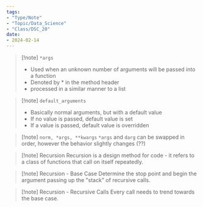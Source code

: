 ```yaml
---
tags:
- "Type/Note"
- "Topic/Data_Science"
- "Class/DSC_20"
date:
- 2024-02-14
---
```


> [!note] `*args`
> - Used when an unknown number of arguments will be passed into a function
> - Denoted by * in the method header
> - processed in a similar manner to a list

> [!note] `default_arguments`
> - Basically normal arguments, but with a default value
> - If no value is passed, default value is set
> - If a value is passed, default value is overridden

> [!note] `norm, *args, **kwargs`
> `*args` and `darg` can be swapped in order, however the behavior slightly changes (??)

> [!note] Recursion
> Recursion is a design method for code - it refers to a class of functions that call on itself repeatedly. 

> [!note] Recursion - Base Case
> Determine the stop point and begin the argument passing up the "stack" of recursive calls.

> [!note] Recursion - Recursive Calls
> Every call needs to trend towards the base case.
